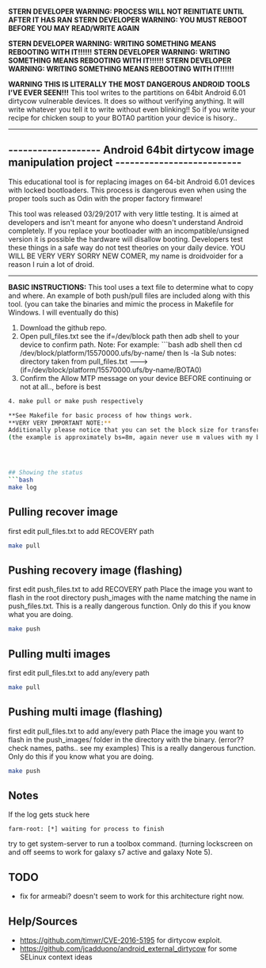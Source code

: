 **STERN DEVELOPER WARNING: PROCESS WILL NOT REINITIATE UNTIL AFTER IT HAS RAN**
**STERN DEVELOPER WARNING: YOU MUST REBOOT BEFORE YOU MAY READ/WRITE AGAIN**


**STERN DEVELOPER WARNING: WRITING SOMETHING MEANS REBOOTING WITH IT!!!!!!**
**STERN DEVELOPER WARNING: WRITING SOMETHING MEANS REBOOTING WITH IT!!!!!!**
**STERN DEVELOPER WARNING: WRITING SOMETHING MEANS REBOOTING WITH IT!!!!!!**

**WARNING THIS IS LITERALLY THE MOST DANGEROUS ANDROID TOOLS I'VE EVER SEEN!!!**
This tool writes to the partitions on 64bit Android 6.01 dirtycow vulnerable devices. It
does so without verifying anything. It will write whatever you tell it to write without
even blinking!! So if you write your recipe for chicken soup to your BOTA0 partition
your device is hisory..

------------------------------------------------------------------------------------------------
------------------- Android 64bit dirtycow image manipulation project --------------------------
------------------------------------------------------------------------------------------------
This educational tool is for replacing images on 64-bit Android 6.01 devices with locked
bootloaders. This process is dangerous even when using the proper tools such as Odin with
the proper factory firmware!

This tool was released 03/29/2017 with very little testing. It is aimed at developers and
isn't meant for anyone who doesn't understand Android completely. If you replace your
bootloader with an incompatible/unsigned version it is possible the hardware will disallow
booting. Developers test these things in a safe way do not test theories on your daily device.
YOU WILL BE VERY VERY SORRY NEW COMER, my name is droidvoider for a reason I ruin a lot of droid.
_________________________________________________________________________________________________


**BASIC INSTRUCTIONS:**
This tool uses a text file to determine what to copy and where. An example of both push/pull files
are included along with this tool.
(you can take the binaries and mimic the process in Makefile for Windows. I will eventually do this)

1. Download the github repo.
2. Open pull_files.txt see the if=/dev/block path then adb shell to your device to confirm path.
Note: For example: ```bash
adb shell then cd /dev/block/platform/15570000.ufs/by-name/ then ls -la
Sub notes: directory taken from pull_files.txt ---> (if=/dev/block/platform/15570000.ufs/by-name/BOTA0)
3. Confirm the Allow MTP message on your device BEFORE continuing or not at all.., before is best
```bash command from ubuntu with ndk installed
4. make pull or make push respectively

**See Makefile for basic process of how things work.
**VERY VERY IMPORTANT NOTE:**
Additionally please notice that you can set the block size for transfers.. You can NOT use bs=10m for 10 megabytes.. It must be written in bytes
(the example is approximately bs=8m, again never use m values with my binaries it will fail)




## Showing the status
```bash
make log
```

## Pulling recover image
first edit pull_files.txt to add RECOVERY path
```bash
make pull
```

## Pushing recovery image (flashing)
first edit push_files.txt to add RECOVERY path
Place the image you want to flash in the root directory push_images with the name matching the name in push_files.txt.
This is a really dangerous function. Only do this if you know what you are doing.
```bash
make push
```

## Pulling  multi images
first edit pull_files.txt to add any/every path
```bash
make pull
```
## Pushing multi image (flashing)
first edit pull_files.txt to add any/every path
Place the image you want to flash in the push_images/ folder in the directory with the binary.
(error?? check names, paths.. see my examples)
This is a really dangerous function. Only do this if you know what you are doing.
```bash
make push
```


## Notes
If the log gets stuck here
```
farm-root: [*] waiting for process to finish
```
try to get system-server to run a toolbox command. (turning lockscreen on and off seems to work for galaxy s7 active and galaxy Note 5). 

## TODO
* fix for armeabi? doesn't seem to work for this architecture right now.

## Help/Sources
* https://github.com/timwr/CVE-2016-5195 for dirtycow exploit.
* https://github.com/jcadduono/android_external_dirtycow for some SELinux context ideas

